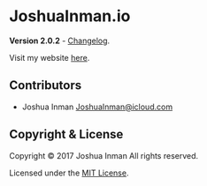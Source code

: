 # JoshuaInman.io
**Version 2.0.2** - [Changelog](CHANGELOG.md).

Visit my website [here](http://joshuainman.io/).

## Contributors
- Joshua Inman <JoshuaInman@icloud.com>

## Copyright & License
Copyright © 2017 Joshua Inman
All rights reserved.

Licensed under the [MIT License](LICENSE).
